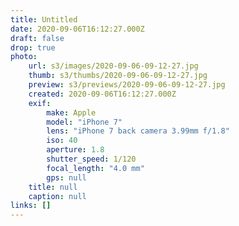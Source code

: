 ```yaml
---
title: Untitled
date: 2020-09-06T16:12:27.000Z
draft: false
drop: true
photo:
    url: s3/images/2020-09-06-09-12-27.jpg
    thumb: s3/thumbs/2020-09-06-09-12-27.jpg
    preview: s3/previews/2020-09-06-09-12-27.jpg
    created: 2020-09-06T16:12:27.000Z
    exif:
        make: Apple
        model: "iPhone 7"
        lens: "iPhone 7 back camera 3.99mm f/1.8"
        iso: 40
        aperture: 1.8
        shutter_speed: 1/120
        focal_length: "4.0 mm"
        gps: null
    title: null
    caption: null
links: []
---
```

